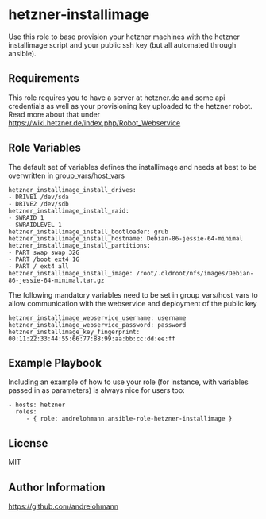 hetzner-installimage
====================

Use this role to base provision your hetzner machines with the hetzner installimage script and your public ssh key (but all automated through ansible).

Requirements
------------

This role requires you to have a server at hetzner.de and some api credentials as well as your provisioning key uploaded to the hetzner robot. Read more about that under https://wiki.hetzner.de/index.php/Robot_Webservice

Role Variables
--------------

The default set of variables defines the installimage and needs at best to be overwritten in group_vars/host_vars

    hetzner_installimage_install_drives:
    - DRIVE1 /dev/sda
    - DRIVE2 /dev/sdb
    hetzner_installimage_install_raid:
    - SWRAID 1
    - SWRAIDLEVEL 1
    hetzner_installimage_install_bootloader: grub
    hetzner_installimage_install_hostname: Debian-86-jessie-64-minimal
    hetzner_installimage_install_partitions:
    - PART swap swap 32G
    - PART /boot ext4 1G
    - PART / ext4 all
    hetzner_installimage_install_image: /root/.oldroot/nfs/images/Debian-86-jessie-64-minimal.tar.gz

The following mandatory variables need to be set in group_vars/host_vars to allow communication with the webservice and deployment of the public key

    hetzner_installimage_webservice_username: username
    hetzner_installimage_webservice_password: password
    hetzner_installimage_key_fingerprint: 00:11:22:33:44:55:66:77:88:99:aa:bb:cc:dd:ee:ff



Example Playbook
----------------

Including an example of how to use your role (for instance, with variables passed in as parameters) is always nice for users too:

    - hosts: hetzner
      roles:
         - { role: andrelohmann.ansible-role-hetzner-installimage }

License
-------

MIT

Author Information
------------------

https://github.com/andrelohmann
